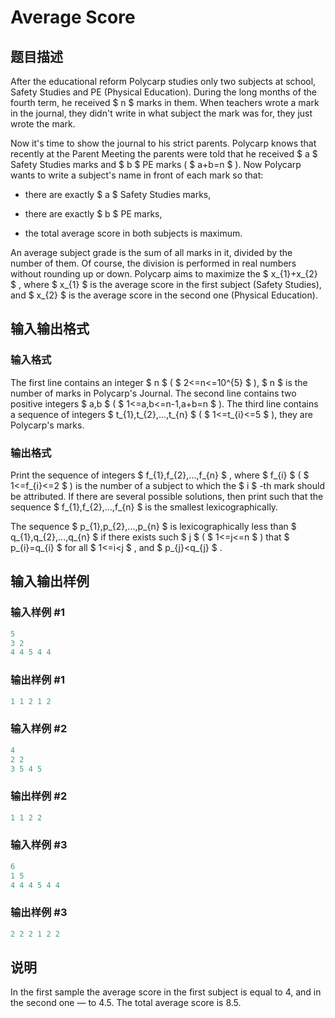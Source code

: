 # Average Score

## 题目描述

After the educational reform Polycarp studies only two subjects at school, Safety Studies and PE (Physical Education). During the long months of the fourth term, he received $ n $ marks in them. When teachers wrote a mark in the journal, they didn't write in what subject the mark was for, they just wrote the mark.

Now it's time to show the journal to his strict parents. Polycarp knows that recently at the Parent Meeting the parents were told that he received $ a $ Safety Studies marks and $ b $ PE marks ( $ a+b=n $ ). Now Polycarp wants to write a subject's name in front of each mark so that:

- there are exactly $ a $ Safety Studies marks,

- there are exactly $ b $ PE marks,

- the total average score in both subjects is maximum.

An average subject grade is the sum of all marks in it, divided by the number of them. Of course, the division is performed in real numbers without rounding up or down. Polycarp aims to maximize the $ x_{1}+x_{2} $ , where $ x_{1} $ is the average score in the first subject (Safety Studies), and $ x_{2} $ is the average score in the second one (Physical Education).

## 输入输出格式

### 输入格式

The first line contains an integer $ n $ ( $ 2<=n<=10^{5} $ ), $ n $ is the number of marks in Polycarp's Journal. The second line contains two positive integers $ a,b $ ( $ 1<=a,b<=n-1,a+b=n $ ). The third line contains a sequence of integers $ t_{1},t_{2},...,t_{n} $ ( $ 1<=t_{i}<=5 $ ), they are Polycarp's marks.

### 输出格式

Print the sequence of integers $ f_{1},f_{2},...,f_{n} $ , where $ f_{i} $ ( $ 1<=f_{i}<=2 $ ) is the number of a subject to which the $ i $ -th mark should be attributed. If there are several possible solutions, then print such that the sequence $ f_{1},f_{2},...,f_{n} $ is the smallest lexicographically.

The sequence $ p_{1},p_{2},...,p_{n} $ is lexicographically less than $ q_{1},q_{2},...,q_{n} $ if there exists such $ j $ ( $ 1<=j<=n $ ) that $ p_{i}=q_{i} $ for all $ 1<=i&lt;j $ , аnd $ p_{j}&lt;q_{j} $ .

## 输入输出样例

### 输入样例 #1

```cpp
5
3 2
4 4 5 4 4

```
### 输出样例 #1

```cpp
1 1 2 1 2 
```


### 输入样例 #2

```cpp
4
2 2
3 5 4 5

```
### 输出样例 #2

```cpp
1 1 2 2 
```


### 输入样例 #3

```cpp
6
1 5
4 4 4 5 4 4

```
### 输出样例 #3

```cpp
2 2 2 1 2 2 
```


## 说明

In the first sample the average score in the first subject is equal to 4, and in the second one — to 4.5. The total average score is 8.5.

